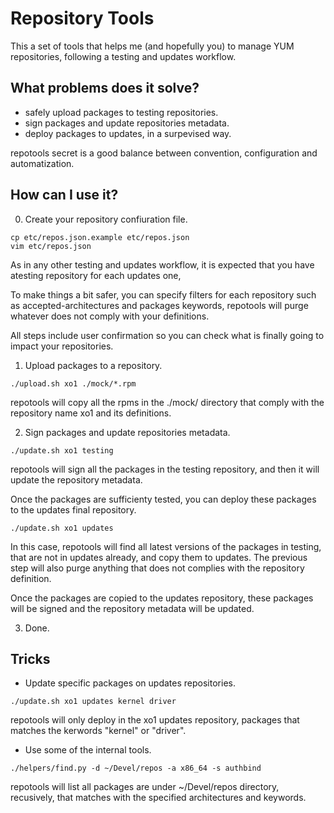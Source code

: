 Repository Tools
================

This a set of tools that helps me (and hopefully you) to manage YUM
repositories, following a testing and updates workflow.


What problems does it solve?
----------------------------

* safely upload packages to testing repositories.
* sign packages and update repositories metadata.
* deploy packages to updates, in a surpevised way.

repotools secret is a good balance between convention, configuration
and automatization.

How can I use it?
-----------------

0. Create your repository confiuration file.

```
cp etc/repos.json.example etc/repos.json
vim etc/repos.json
```

As in any other testing and updates workflow, it is expected that you
have atesting repository for each updates one,

To make things a bit safer, you can specify filters for each repository
such as accepted-architectures and packages keywords, repotools will
purge whatever does not comply with your definitions.

All steps include user confirmation so you can check what is finally
going to impact your repositories.

1. Upload packages to a repository.

```
./upload.sh xo1 ./mock/*.rpm
```

repotools will copy all the rpms in the ./mock/ directory that comply
with the repository name xo1 and its definitions.

2. Sign packages and update repositories metadata.

```
./update.sh xo1 testing
```

repotools will sign all the packages in the testing repository, and then
it will update the repository metadata.

Once the packages are sufficienty tested, you can deploy these packages
to the updates final repository.

```
./update.sh xo1 updates
```

In this case, repotools will find all latest versions of the packages in
testing, that are not in updates already, and copy them to updates. The
previous step will also purge anything that does not complies with the
repository definition.

Once the packages are copied to the updates repository, these packages
will be signed and the repository metadata will be updated.

3. Done.

Tricks
------

* Update specific packages on updates repositories.

```
./update.sh xo1 updates kernel driver
```

repotools will only deploy in the xo1 updates repository, packages that
matches the kerwords "kernel" or "driver".

* Use some of the internal tools.

```
./helpers/find.py -d ~/Devel/repos -a x86_64 -s authbind
```

repotools will list all packages are under ~/Devel/repos directory,
recusively, that matches with the specified architectures and keywords.
